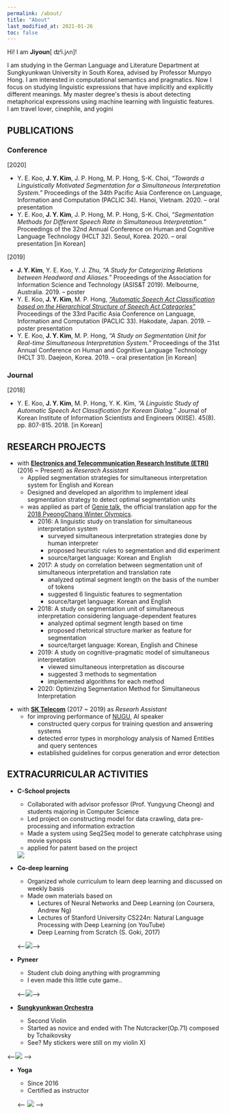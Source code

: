 ```yaml
---
permalink: /about/
title: "About"
last_modified_at: 2021-01-26
toc: false
---
```


Hi! I am **Jiyoun**\[ ʣʲi.jʌn\]!

I am studying in the German Language and Literature Department at Sungkyunkwan University in South Korea, advised by Professor Munpyo Hong.
I am interested in computational semantics and pragmatics. Now I focus on studying linguistic expressions that have implicitly and explicitly different meanings. My master degree's thesis is about detecting metaphorical expressions using machine learning with linguistic features.  
I am travel lover, cinephile, and yogini

## PUBLICATIONS
### Conference
\[2020\]
* Y. E. Koo, **J. Y. Kim**, J. P. Hong, M. P. Hong, S-K. Choi, *“Towards a Linguistically Motivated Segmentation for a Simultaneous Interpretation System.”* Proceedings of the 34th Pacific Asia Conference on Language, Information and Computation (PACLIC 34). Hanoi, Vietnam. 2020. – oral presentation
* Y. E. Koo, **J. Y. Kim**, J. P. Hong, M. P. Hong, S-K. Choi, *“Segmentation Methods for Different Speech Rate in Simultaneous Interpretation.”* Proceedings of the 32nd Annual Conference on Human and Cognitive Language Technology (HCLT 32). Seoul, Korea. 2020. – oral presentation \[in Korean\]

\[2019\]
* **J. Y. Kim**, Y. E. Koo, Y. J. Zhu, *“A Study for Categorizing Relations between Headword and Aliases.”* Proceedings of the Association for Information Science and Technology (ASIS&T 2019). Melbourne, Australia. 2019. – poster
* Y. E. Koo, **J. Y. Kim**, M. P. Hong, *[“Automatic Speech Act Classification based on the Hierarchical Structure of Speech Act Categories”]* Proceedings of the 33rd Pacific Asia Conference on Language, Information and Computation (PACLIC 33). Hakodate, Japan. 2019. – poster presentation
* Y. E. Koo, **J. Y. Kim**, M. P. Hong, *“A Study on Segmentation Unit for Real-time Simultaneous Interpretation System.”* Proceedings of the 31st Annual Conference on Human and Cognitive Language Technology (HCLT 31). Daejeon, Korea. 2019. – oral presentation \[in Korean\]


[“Automatic Speech Act Classification based on the Hierarchical Structure of Speech Act Categories”]: http://jaslli.org/files/proceedings/50_paclic33_postconf.pdf

### Journal
\[2018\]
* Y. E. Koo, **J. Y. Kim**, M. P. Hong, Y. K. Kim, *“A Linguistic Study of Automatic Speech Act Classification for Korean Dialog.”* Journal of Korean Institute of Information Scientists and Engineers (KIISE). 45(8). pp. 807-815. 2018. \[in Korean\] 

## RESEARCH PROJECTS
* with **[Electronics and Telecommunication Research Institute (ETRI)]** (2016 ~ Present) as *Reserach Assistant*
  - Applied segmentation strategies for simultaneous interpretation system for English and Korean
  - Designed and developed an algorithm to implement ideal segmentation strategy to detect optimal segmentation units
  - was applied as part of [Genie talk], the official translation app for the [2018 PyeongChang Winter Olympics].  
    + 2016: A linguistic study on translation for simultaneous interpretation system
      + surveyed simultaneous interpretation strategies done by human interpreter
      + proposed heuristic rules to segmentation and did experiment
      + source/target language: Korean and English
    + 2017: A study on correlation between segmentation unit of simultaneous interpretation and translation rate
      + analyzed optimal segment length on the basis of the number of tokens
      + suggested 6 linguistic features to segmentation
      + source/target language: Korean and English
    + 2018: A study on segmentation unit of simultaneous interpretation considering language-dependent features
      + analyzed optimal segment length based on time
      + proposed rhetorical structure marker as feature for segmentation
      + source/target language: Korean, English and Chinese
    + 2019: A study on cognitive-pragmatic model of simultaneous interpretation
      + viewed simultaneous interpretation as discourse
      + suggested 3 methods to segmentation
      + implemented algorithms for each method
    + 2020: Optimizing Segmentation Method for Simultaneous Interpretation

[Electronics and Telecommunication Research Institute (ETRI)]: https://www.etri.re.kr/eng/main/main.etri  
[Genie talk]: https://play.google.com/store/apps/details?id=com.hancom.interfree.genietalk&hl=en_US&gl=US
[2018 PyeongChang Winter Olympics]: https://www.olympic.org/pyeongchang-2018


* with **[SK Telecom]** (2017 ~ 2019) as *Researh Assistant*
  - for improving performance of [NUGU], AI speaker
    + constructed query corpus for training question and answering systems
    + detected error types in morphology analysis of Named Entities and query sentences 
    + established guidelines for corpus generation and error detection
  

[SK Telecom]: https://www.sktelecom.com/index_en.html
[NUGU]: https://www.koreatimes.co.kr/www/tech/2019/04/133_267403.html


## EXTRACURRICULAR ACTIVITIES
* **C-School projects**
  - Collaborated with advisor professor (Prof. Yungyung Cheong) and students majoring in Computer Science
  - Led project on constructing model for data crawling, data pre-processing and information extraction 
  - Made a system using Seq2Seq model to generate catchphrase using movie synopsis
  - applied for patent based on the project

  <image src = "https://user-images.githubusercontent.com/29218174/99907499-67496a00-2d20-11eb-8b26-6bf0fa4936ce.jpg">
  
  
* **Co-deep learning**
  - Organized whole curriculum to learn deep learning and discussed on weekly basis
  - Made own materials based on 
    - Lectures of Neural Networks and Deep Learning (on Coursera, Andrew Ng)
    - Lectures of Stanford University CS224n: Natural Language Processing with Deep Learning (on YouTube)
    - Deep Learning from Scratch (S. Goki, 2017)

  <--<image src = "https://user-images.githubusercontent.com/29218174/99907582-f787af00-2d20-11eb-8a53-9b7baf9e4120.jpg">-->


* **Pyneer**
  - Student club doing anything with programming
  - I even made this little cute game..
  
  <--<image src = "https://user-images.githubusercontent.com/29218174/99910057-57855200-2d2f-11eb-839b-aaf1791c0b71.jpg">-->
  

* **[Sungkyunkwan Orchestra]**
  
  - Second Violin
  - Started as novice and ended with The Nutcracker(Op.71) composed by Tchaikovsky
  - See? My stickers were still on my violin X)
  
[Sungkyunkwan Orchestra]: https://www.youtube.com/channel/UCjKqKdXrBXueTrcRDOtzgHA
  <--<img src = "https://user-images.githubusercontent.com/29218174/99908154-4b47c780-2d24-11eb-8879-c7629dacf38b.jpeg"> -->



* **Yoga**
  - Since 2016
  - Certified as instructor
  
  <-- <image src = "https://user-images.githubusercontent.com/29218174/99907123-5d266c00-2d1e-11eb-85f6-179e01091d08.png"> -->




    


